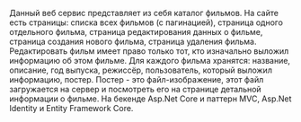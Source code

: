 Данный веб сервис представляет из себя каталог фильмов. 
На сайте есть страницы: списка всех фильмов (с пагинацией), страница одного отдельного фильма, страница редактирования данных о фильме, страница создания нового фильма, 
страница удаления фильма. Редактировать фильм имеет право только тот, кто изначально выложил информацию об этом фильме. 
Для каждого фильма хранятся: название, описание, год выпуска, режиссёр, пользователь, который выложил информацию, постер. 
Постер - это файл-изображение, этот файл загружается на сервер и посмотреть его на странице детальной информации о фильме. 
На бекенде Asp.Net Core и паттерн MVC, Asp.Net Identity и Entity Framework Core. 
